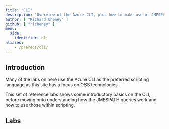 ```yaml
---
title: "CLI"
description: "Overview of the Azure CLI, plus how to make use of JMESPAH queries, followed by integration into Bash scripting."
author: [ "Richard Cheney" ]
github: [ "richeney" ]
menu:
  side:
    identifier: cli
aliases:
    - /prereqs/cli/
---
```


## Introduction

Many of the labs on here use the Azure CLI as the preferred scripting language as this site has a focus on OSS technologies.

This set of reference labs shows some introductory basics on the CLI, before moving onto understanding how the JMESPATH queries work and how to use those within scripting.

## Labs
